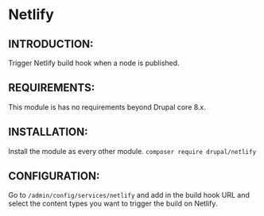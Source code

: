 # Netlify

INTRODUCTION:
-------------
Trigger Netlify build hook when a node is published.

REQUIREMENTS:
-------------
This module is has no requirements beyond Drupal core 8.x.

INSTALLATION:
-------------
Install the module as every other module.
`composer require drupal/netlify`

CONFIGURATION:
--------------
Go to `/admin/config/services/netlify` and add in the build hook URL and select
the content types you want to trigger the build on Netlify.
